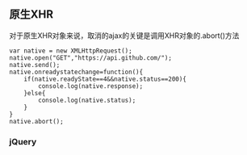 ## 原生XHR

对于原生XHR对象来说，取消的ajax的关键是调用XHR对象的.abort()方法

```
var native = new XMLHttpRequest();
native.open("GET","https://api.github.com/");
native.send();
native.onreadystatechange=function(){
    if(native.readyState==4&&native.status==200){
        console.log(native.response);           
    }else{
        console.log(native.status);
    }
}
native.abort();
```

### jQuery